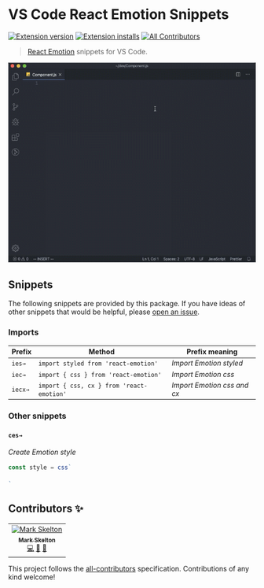 # VS Code React Emotion Snippets

[![Extension version](https://img.shields.io/vscode-marketplace/v/mskelton.react-emotion-snippets.svg)](https://marketplace.visualstudio.com/items?itemName=mskelton.react-emotion-snippets)
[![Extension installs](https://img.shields.io/vscode-marketplace/i/mskelton.react-emotion-snippets.svg)](https://marketplace.visualstudio.com/items?itemName=mskelton.react-emotion-snippets)
[![All Contributors](https://img.shields.io/badge/all_contributors-1-orange.svg)](#contributors)

> [React Emotion](https://emotion.sh) snippets for VS Code.

![Demo](static/demo.gif)

## Snippets

The following snippets are provided by this package. If you have ideas of other snippets that would be helpful, please [open an issue](https://github.com/mskelton/vscode-react-emotion-snippets/issues/new).

### Imports

| Prefix  | Method                                    | Prefix meaning              |
| ------- | ----------------------------------------- | --------------------------- |
| `ies→`  | `import styled from 'react-emotion'`      | _Import Emotion styled_     |
| `iec→`  | `import { css } from 'react-emotion'`     | _Import Emotion css_        |
| `iecx→` | `import { css, cx } from 'react-emotion'` | _Import Emotion css and cx_ |

### Other snippets

#### `ces→`

_Create Emotion style_

<!-- prettier-ignore-start -->
```js
const style = css`

`
```
<!-- prettier-ignore-end -->

## Contributors ✨

<!-- ALL-CONTRIBUTORS-LIST:START - Do not remove or modify this section -->
<!-- prettier-ignore -->
<table>
  <tr>
    <td align="center"><a href="https://github.com/mskelton"><img src="https://avatars3.githubusercontent.com/u/25914066?v=4" width="100px;" alt="Mark Skelton"/><br /><sub><b>Mark Skelton</b></sub></a><br /><a href="https://github.com/mskelton/vscode-react-emotion-snippets/commits?author=mskelton" title="Code">💻</a> <a href="#ideas-mskelton" title="Ideas, Planning, & Feedback">🤔</a> <a href="https://github.com/mskelton/vscode-react-emotion-snippets/commits?author=mskelton" title="Documentation">📖</a></td>
  </tr>
</table>
<!-- prettier-ignore-end -->
<!-- ALL-CONTRIBUTORS-LIST:END -->

This project follows the [all-contributors](https://github.com/all-contributors/all-contributors) specification. Contributions of any kind welcome!
